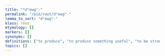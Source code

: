 ```yaml
---
title: "*dʰewgʰ-"
permalink: "/pie/root/dʰewgʰ-"
lemma_to_sort: "dʰewgʰ-"
klass: root
etymology: []
markers: []
synonyms: []
definitions: ["to produce", "to produce something useful", "to be strong", "have force"]
topics: []
---
```

